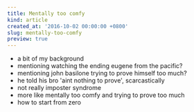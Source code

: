 ```yaml
---
title: Mentally too comfy
kind: article
created_at: '2016-10-02 00:00:00 +0800'
slug: mentally-too-comfy
preview: true
---
```


- a bit of my background
- mentioning watching the ending eugene from the pacific?
- mentioning john basilone trying to prove himself too much?
- he told his bro 'aint nothing to prove', scarcastically
- not really imposter syndrome
- more like mentally too comfy and trying to prove too much
- how to start from zero
